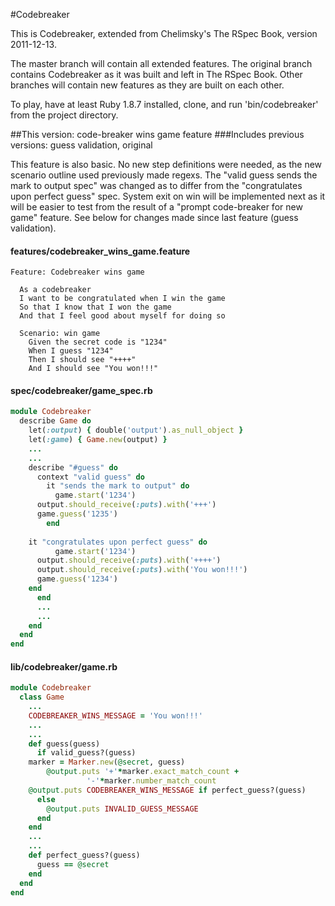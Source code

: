 #Codebreaker

This is Codebreaker, extended from Chelimsky's The RSpec Book, version 2011-12-13.

The master branch will contain all extended features. The original branch contains Codebreaker as it was built and left in The RSpec Book. Other branches will contain new features as they are built on each other.

To play, have at least Ruby 1.8.7 installed, clone, and run 'bin/codebreaker' from the project directory.

##This version: code-breaker wins game feature
###Includes previous versions: guess validation, original

This feature is also basic. No new step definitions were needed, as the new scenario outline used previously made regexs. The "valid guess sends the mark to output spec" was changed as to differ from the "congratulates upon perfect guess" spec. System exit on win will be implemented next as it will be easier to test from the result of a "prompt code-breaker for new game" feature. See below for changes made since last feature (guess validation).

#### features/codebreaker_wins_game.feature
``` gherkin
Feature: Codebreaker wins game

  As a codebreaker
  I want to be congratulated when I win the game
  So that I know that I won the game
  And that I feel good about myself for doing so
	
  Scenario: win game
    Given the secret code is "1234"
    When I guess "1234"
    Then I should see "++++"
    And I should see "You won!!!"
```

#### spec/codebreaker/game_spec.rb
``` ruby
module Codebreaker
  describe Game do
    let(:output) { double('output').as_null_object }
    let(:game) { Game.new(output) }
    ...
    ...
    describe "#guess" do
      context "valid guess" do
        it "sends the mark to output" do
          game.start('1234')
	  output.should_receive(:puts).with('+++')
	  game.guess('1235')
        end
        
	it "congratulates upon perfect guess" do
          game.start('1234')
	  output.should_receive(:puts).with('++++')
	  output.should_receive(:puts).with('You won!!!')
	  game.guess('1234')
	end
      end
      ...
      ...
    end
  end
end
```

#### lib/codebreaker/game.rb
``` ruby
module Codebreaker
  class Game
    ...
    CODEBREAKER_WINS_MESSAGE = 'You won!!!'
    ...
    ...
    def guess(guess)
      if valid_guess?(guess)
	marker = Marker.new(@secret, guess)
        @output.puts '+'*marker.exact_match_count +
	             '-'*marker.number_match_count
	@output.puts CODEBREAKER_WINS_MESSAGE if perfect_guess?(guess)
      else
        @output.puts INVALID_GUESS_MESSAGE
      end
    end
    ...
    ...
    def perfect_guess?(guess)
      guess == @secret
    end
  end
end
```
